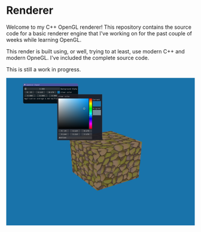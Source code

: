 # Renderer
Welcome to my C++ OpenGL renderer! This repository contains the source code for a 
basic renderer engine that I've working on for the past couple of weeks while learning OpenGL.

This render is built using, or well, trying to at least, use modern C++ and 
modern OpneGL. I've included the complete source code.

This is still a work in progress.

![Image sample](image/img1.png)
